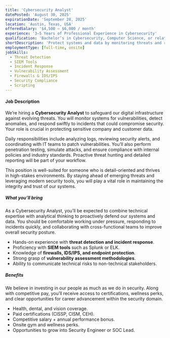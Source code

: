 ```yaml
---
title: 'Cybersecurity Analyst'
datePosted: 'August 30, 2025'
expirationDate: 'September 28, 2025'
location: 'Austin, Texas, USA'
offeredSalary: '$4,500 – $6,000 / month'
experience: '3–5 Years of Professional Experience in Cybersecurity'
qualification: 'Bachelor’s in Cybersecurity, Computer Science, or related field; Security+ or CEH preferred'
shortDescription: 'Protect systems and data by monitoring threats and responding to security incidents.'
employmentType: [full-time, onsite]
jobSkills:
  - Threat Detection
  - SIEM Tools
  - Incident Response
  - Vulnerability Assessment
  - Firewalls & IDS/IPS
  - Security Compliance
  - Scripting
---
```


#### Job Description

We’re hiring a **Cybersecurity Analyst** to safeguard our digital infrastructure against evolving threats. You will monitor systems for vulnerabilities, detect anomalies, and respond swiftly to incidents that could compromise security. Your role is crucial in protecting sensitive company and customer data.

Daily responsibilities include analyzing logs, reviewing security alerts, and coordinating with IT teams to patch vulnerabilities. You’ll also perform penetration testing, simulate attacks, and ensure compliance with internal policies and industry standards. Proactive threat hunting and detailed reporting will be part of your workflow.

This position is well-suited for someone who is detail-oriented and thrives in high-stakes environments. By staying ahead of emerging threats and leveraging modern security tools, you will play a vital role in maintaining the integrity and trust of our systems.

##### What you’ll bring

As a Cybersecurity Analyst, you’ll be expected to combine technical expertise with analytical thinking to proactively defend our systems and data. You should be comfortable working under pressure, responding to incidents quickly, and collaborating with cross-functional teams to improve overall security posture.

- Hands-on experience with **threat detection and incident response**.
- Proficiency with **SIEM tools** such as Splunk or ELK.
- Knowledge of **firewalls, IDS/IPS, and endpoint protection**.
- Strong grasp of **vulnerability assessment methodologies**.
- Ability to communicate technical risks to non-technical stakeholders.

##### Benefits

We believe in investing in our people as much as we do in security. Along with competitive pay, you’ll receive access to certifications, wellness perks, and clear opportunities for career advancement within the security domain.

- Health, dental, and vision coverage.
- Paid certifications (CISSP, CISM, CEH).
- Competitive salary + annual performance bonus.
- Onsite gym and wellness perks.
- Opportunities to grow into Security Engineer or SOC Lead.
